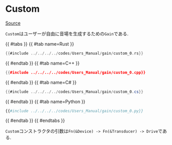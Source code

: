 # Custom
[Source](https://github.com/shinolab/autd3-rs/blob/v32.0.1/autd3/src/datagram/gain/custom.rs)

`Custom`はユーザーが自由に音場を生成するための`Gain`である.

{{ #tabs }}
{{ #tab name=Rust }}
```rust
{{#include ../../../../codes/Users_Manual/gain/custom_0.rs}}
```
{{ #endtab }}
{{ #tab name=C++ }}
```cpp
{{#include ../../../../codes/Users_Manual/gain/custom_0.cpp}}
```
{{ #endtab }}
{{ #tab name=C# }}
```cs
{{#include ../../../../codes/Users_Manual/gain/custom_0.cs}}
```
{{ #endtab }}
{{ #tab name=Python }}
```python
{{#include ../../../../codes/Users_Manual/gain/custom_0.py}}
```
{{ #endtab }}
{{ #endtabs }}

`Custom`コンストラクタの引数は`Fn(&Device) -> Fn(&Transducer) -> Drive`である.
